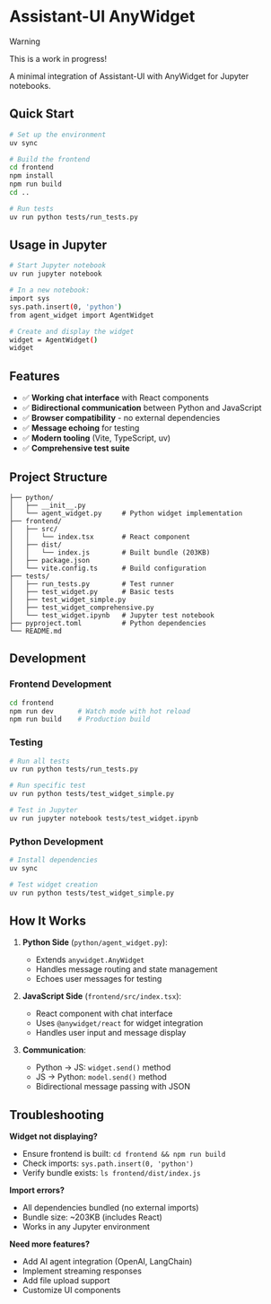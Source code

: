 # Assistant-UI AnyWidget

> [!WARNING]
> This is a work in progress!

A minimal integration of Assistant-UI with AnyWidget for Jupyter notebooks.

## Quick Start

```bash
# Set up the environment
uv sync

# Build the frontend
cd frontend
npm install
npm run build
cd ..

# Run tests
uv run python tests/run_tests.py
```

## Usage in Jupyter

```bash
# Start Jupyter notebook
uv run jupyter notebook

# In a new notebook:
import sys
sys.path.insert(0, 'python')
from agent_widget import AgentWidget

# Create and display the widget
widget = AgentWidget()
widget
```

## Features

- ✅ **Working chat interface** with React components
- ✅ **Bidirectional communication** between Python and JavaScript
- ✅ **Browser compatibility** - no external dependencies
- ✅ **Message echoing** for testing
- ✅ **Modern tooling** (Vite, TypeScript, uv)
- ✅ **Comprehensive test suite**

## Project Structure

```
├── python/
│   ├── __init__.py
│   └── agent_widget.py     # Python widget implementation
├── frontend/
│   ├── src/
│   │   └── index.tsx       # React component
│   ├── dist/
│   │   └── index.js        # Built bundle (203KB)
│   ├── package.json
│   └── vite.config.ts      # Build configuration
├── tests/
│   ├── run_tests.py        # Test runner
│   ├── test_widget.py      # Basic tests
│   ├── test_widget_simple.py
│   ├── test_widget_comprehensive.py
│   └── test_widget.ipynb   # Jupyter test notebook
├── pyproject.toml          # Python dependencies
└── README.md
```

## Development

### Frontend Development
```bash
cd frontend
npm run dev      # Watch mode with hot reload
npm run build    # Production build
```

### Testing
```bash
# Run all tests
uv run python tests/run_tests.py

# Run specific test
uv run python tests/test_widget_simple.py

# Test in Jupyter
uv run jupyter notebook tests/test_widget.ipynb
```

### Python Development
```bash
# Install dependencies
uv sync

# Test widget creation
uv run python tests/test_widget_simple.py
```

## How It Works

1. **Python Side** (`python/agent_widget.py`):
   - Extends `anywidget.AnyWidget`
   - Handles message routing and state management
   - Echoes user messages for testing

2. **JavaScript Side** (`frontend/src/index.tsx`):
   - React component with chat interface
   - Uses `@anywidget/react` for widget integration
   - Handles user input and message display

3. **Communication**:
   - Python → JS: `widget.send()` method
   - JS → Python: `model.send()` method
   - Bidirectional message passing with JSON

## Troubleshooting

**Widget not displaying?**
- Ensure frontend is built: `cd frontend && npm run build`
- Check imports: `sys.path.insert(0, 'python')`
- Verify bundle exists: `ls frontend/dist/index.js`

**Import errors?**
- All dependencies bundled (no external imports)
- Bundle size: ~203KB (includes React)
- Works in any Jupyter environment

**Need more features?**
- Add AI agent integration (OpenAI, LangChain)
- Implement streaming responses
- Add file upload support
- Customize UI components
